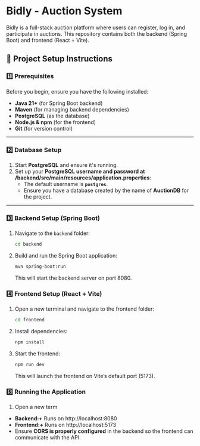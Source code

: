 # Bidly - Auction System

Bidly is a full-stack auction platform where users can register, log in, and participate in auctions. This repository contains both the backend (Spring Boot) and frontend (React + Vite).

## 🚀 Project Setup Instructions

### 1️⃣ Prerequisites

Before you begin, ensure you have the following installed:

- **Java 21+** (for Spring Boot backend)
- **Maven** (for managing backend dependencies)
- **PostgreSQL** (as the database)
- **Node.js & npm** (for the frontend)
- **Git** (for version control)

---

### 2️⃣ Database Setup

1. Start **PostgreSQL** and ensure it's running.
2. Set up your **PostgreSQL username and password at /backend/src/main/resources/application.properties**:
   - The default username is **`postgres`**.
   - Ensure you have a database created by the name of **AuctionDB** for the project.

---

### 3️⃣ Backend Setup (Spring Boot)

1. Navigate to the `backend` folder:
   ```sh
   cd backend
   ```
2. Build and run the Spring Boot application:
   ```sh
   mvn spring-boot:run
   ```
   This will start the backend server on port 8080.

### 4️⃣ Frontend Setup (React + Vite)

1. Open a new terminal and navigate to the frontend folder:

   ```sh
   cd frontend
   ```

2. Install dependencies:

   ```sh
   npm install
   ```

3. Start the frontend:

   ```sh
   npm run dev
   ```

   This will launch the frontend on Vite’s default port (5173).

### 5️⃣ Running the Application

1. Open a new term

- **Backend:+** Runs on http://localhost:8080
- **Frontend:+** Runs on http://localhost:5173
- Ensure **CORS is properly configured** in the backend so the frontend can communicate with the API.
